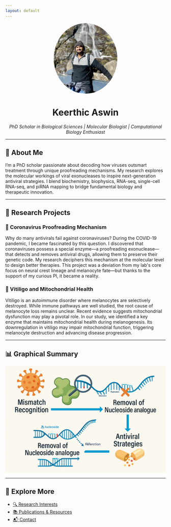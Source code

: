```yaml
---
layout: default
---
```


<div align="center">

<img src="images/your_pic.JPG" alt="Keerthic Aswin" width="200" style="border-radius:50%;"><br>
<h1>Keerthic Aswin</h1>
<p><em>PhD Scholar in Biological Sciences | Molecular Biologist | Computational Biology Enthusiast</em></p>

</div>

---

## 🧬 About Me

I’m a PhD scholar passionate about decoding how viruses outsmart treatment through unique proofreading mechanisms. My research explores the molecular workings of viral exonucleases to inspire next-generation antiviral strategies. I blend biochemistry, biophysics, RNA-seq, single-cell RNA-seq, and piRNA mapping to bridge fundamental biology and therapeutic innovation.

---

## 🔬 Research Projects

### 🦠 Coronavirus Proofreading Mechanism

Why do many antivirals fail against coronaviruses? During the COVID-19 pandemic, I became fascinated by this question. I discovered that coronaviruses possess a special enzyme—a proofreading exonuclease—that detects and removes antiviral drugs, allowing them to preserve their genetic code. My research deciphers this mechanism at the molecular level to design better therapies. This project was a deviation from my lab's core focus on neural crest lineage and melanocyte fate—but thanks to the support of my curious PI, it became a reality.

### 🎨 Vitiligo and Mitochondrial Health

Vitiligo is an autoimmune disorder where melanocytes are selectively destroyed. While immune pathways are well studied, the root cause of melanocyte loss remains unclear. Recent evidence suggests mitochondrial dysfunction may play a pivotal role. In our study, we identified a key enzyme that maintains mitochondrial health during melanogenesis. Its downregulation in vitiligo may impair mitochondrial function, triggering melanocyte destruction and advancing disease progression.

---

## 📊 Graphical Summary

![Schematic of My Work](images/schematic.png)

---

## 📁 Explore More

- [🔍 Research Interests](./research.md)
- [📚 Publications & Resources](./publications.md)
- [📬 Contact](./contact.md)

